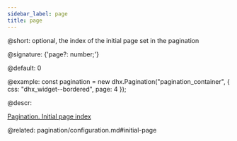 ```yaml
---
sidebar_label: page
title: page
---          
```


@short: optional, the index of the initial page set in the pagination

@signature: {'page?: number;'}

@default: 0

@example: 
const pagination = new dhx.Pagination("pagination_container", {
    css: "dhx_widget--bordered",
    page: 4 
});


@descr: 

[Pagination. Initial page index](https://snippet.dhtmlx.com/5vwz8tgb)

@related: pagination/configuration.md#initial-page
